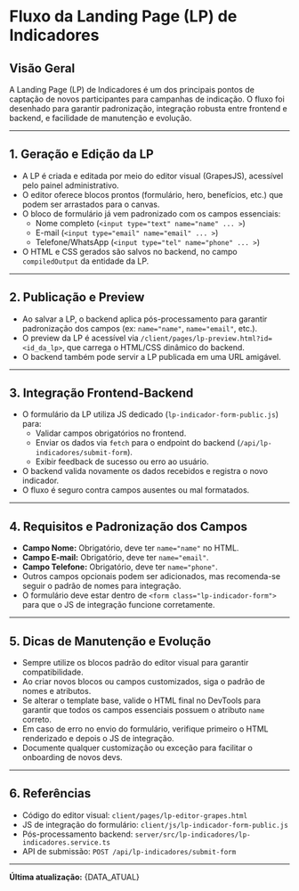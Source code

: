 # Fluxo da Landing Page (LP) de Indicadores

## Visão Geral
A Landing Page (LP) de Indicadores é um dos principais pontos de captação de novos participantes para campanhas de indicação. O fluxo foi desenhado para garantir padronização, integração robusta entre frontend e backend, e facilidade de manutenção e evolução.

---

## 1. Geração e Edição da LP
- A LP é criada e editada por meio do editor visual (GrapesJS), acessível pelo painel administrativo.
- O editor oferece blocos prontos (formulário, hero, benefícios, etc.) que podem ser arrastados para o canvas.
- O bloco de formulário já vem padronizado com os campos essenciais:
  - Nome completo (`<input type="text" name="name" ... >`)
  - E-mail (`<input type="email" name="email" ... >`)
  - Telefone/WhatsApp (`<input type="tel" name="phone" ... >`)
- O HTML e CSS gerados são salvos no backend, no campo `compiledOutput` da entidade da LP.

---

## 2. Publicação e Preview
- Ao salvar a LP, o backend aplica pós-processamento para garantir padronização dos campos (ex: `name="name"`, `name="email"`, etc.).
- O preview da LP é acessível via `/client/pages/lp-preview.html?id=<id_da_lp>`, que carrega o HTML/CSS dinâmico do backend.
- O backend também pode servir a LP publicada em uma URL amigável.

---

## 3. Integração Frontend-Backend
- O formulário da LP utiliza JS dedicado (`lp-indicador-form-public.js`) para:
  - Validar campos obrigatórios no frontend.
  - Enviar os dados via `fetch` para o endpoint do backend (`/api/lp-indicadores/submit-form`).
  - Exibir feedback de sucesso ou erro ao usuário.
- O backend valida novamente os dados recebidos e registra o novo indicador.
- O fluxo é seguro contra campos ausentes ou mal formatados.

---

## 4. Requisitos e Padronização dos Campos
- **Campo Nome:** Obrigatório, deve ter `name="name"` no HTML.
- **Campo E-mail:** Obrigatório, deve ter `name="email"`.
- **Campo Telefone:** Obrigatório, deve ter `name="phone"`.
- Outros campos opcionais podem ser adicionados, mas recomenda-se seguir o padrão de nomes para integração.
- O formulário deve estar dentro de `<form class="lp-indicador-form">` para que o JS de integração funcione corretamente.

---

## 5. Dicas de Manutenção e Evolução
- Sempre utilize os blocos padrão do editor visual para garantir compatibilidade.
- Ao criar novos blocos ou campos customizados, siga o padrão de nomes e atributos.
- Se alterar o template base, valide o HTML final no DevTools para garantir que todos os campos essenciais possuem o atributo `name` correto.
- Em caso de erro no envio do formulário, verifique primeiro o HTML renderizado e depois o JS de integração.
- Documente qualquer customização ou exceção para facilitar o onboarding de novos devs.

---

## 6. Referências
- Código do editor visual: `client/pages/lp-editor-grapes.html`
- JS de integração do formulário: `client/js/lp-indicador-form-public.js`
- Pós-processamento backend: `server/src/lp-indicadores/lp-indicadores.service.ts`
- API de submissão: `POST /api/lp-indicadores/submit-form`

---

**Última atualização:** {DATA_ATUAL} 
